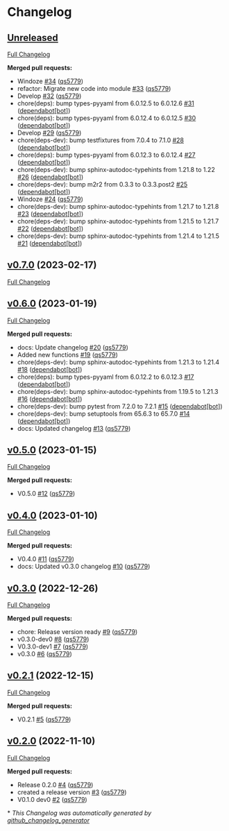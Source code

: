 # Changelog

## [Unreleased](https://github.com/wtfo-guru/wtforglib/tree/HEAD)

[Full Changelog](https://github.com/wtfo-guru/wtforglib/compare/v0.7.0...HEAD)

**Merged pull requests:**

- Windoze [\#34](https://github.com/wtfo-guru/wtforglib/pull/34) ([qs5779](https://github.com/qs5779))
- refactor: Migrate new code into module [\#33](https://github.com/wtfo-guru/wtforglib/pull/33) ([qs5779](https://github.com/qs5779))
- Develop [\#32](https://github.com/wtfo-guru/wtforglib/pull/32) ([qs5779](https://github.com/qs5779))
- chore\(deps\): bump types-pyyaml from 6.0.12.5 to 6.0.12.6 [\#31](https://github.com/wtfo-guru/wtforglib/pull/31) ([dependabot[bot]](https://github.com/apps/dependabot))
- chore\(deps\): bump types-pyyaml from 6.0.12.4 to 6.0.12.5 [\#30](https://github.com/wtfo-guru/wtforglib/pull/30) ([dependabot[bot]](https://github.com/apps/dependabot))
- Develop [\#29](https://github.com/wtfo-guru/wtforglib/pull/29) ([qs5779](https://github.com/qs5779))
- chore\(deps-dev\): bump testfixtures from 7.0.4 to 7.1.0 [\#28](https://github.com/wtfo-guru/wtforglib/pull/28) ([dependabot[bot]](https://github.com/apps/dependabot))
- chore\(deps\): bump types-pyyaml from 6.0.12.3 to 6.0.12.4 [\#27](https://github.com/wtfo-guru/wtforglib/pull/27) ([dependabot[bot]](https://github.com/apps/dependabot))
- chore\(deps-dev\): bump sphinx-autodoc-typehints from 1.21.8 to 1.22 [\#26](https://github.com/wtfo-guru/wtforglib/pull/26) ([dependabot[bot]](https://github.com/apps/dependabot))
- chore\(deps-dev\): bump m2r2 from 0.3.3 to 0.3.3.post2 [\#25](https://github.com/wtfo-guru/wtforglib/pull/25) ([dependabot[bot]](https://github.com/apps/dependabot))
- Windoze [\#24](https://github.com/wtfo-guru/wtforglib/pull/24) ([qs5779](https://github.com/qs5779))
- chore\(deps-dev\): bump sphinx-autodoc-typehints from 1.21.7 to 1.21.8 [\#23](https://github.com/wtfo-guru/wtforglib/pull/23) ([dependabot[bot]](https://github.com/apps/dependabot))
- chore\(deps-dev\): bump sphinx-autodoc-typehints from 1.21.5 to 1.21.7 [\#22](https://github.com/wtfo-guru/wtforglib/pull/22) ([dependabot[bot]](https://github.com/apps/dependabot))
- chore\(deps-dev\): bump sphinx-autodoc-typehints from 1.21.4 to 1.21.5 [\#21](https://github.com/wtfo-guru/wtforglib/pull/21) ([dependabot[bot]](https://github.com/apps/dependabot))

## [v0.7.0](https://github.com/wtfo-guru/wtforglib/tree/v0.7.0) (2023-02-17)

[Full Changelog](https://github.com/wtfo-guru/wtforglib/compare/v0.6.0...v0.7.0)

## [v0.6.0](https://github.com/wtfo-guru/wtforglib/tree/v0.6.0) (2023-01-19)

[Full Changelog](https://github.com/wtfo-guru/wtforglib/compare/v0.5.0...v0.6.0)

**Merged pull requests:**

- docs: Update changelog [\#20](https://github.com/wtfo-guru/wtforglib/pull/20) ([qs5779](https://github.com/qs5779))
- Added new functions [\#19](https://github.com/wtfo-guru/wtforglib/pull/19) ([qs5779](https://github.com/qs5779))
- chore\(deps-dev\): bump sphinx-autodoc-typehints from 1.21.3 to 1.21.4 [\#18](https://github.com/wtfo-guru/wtforglib/pull/18) ([dependabot[bot]](https://github.com/apps/dependabot))
- chore\(deps\): bump types-pyyaml from 6.0.12.2 to 6.0.12.3 [\#17](https://github.com/wtfo-guru/wtforglib/pull/17) ([dependabot[bot]](https://github.com/apps/dependabot))
- chore\(deps-dev\): bump sphinx-autodoc-typehints from 1.19.5 to 1.21.3 [\#16](https://github.com/wtfo-guru/wtforglib/pull/16) ([dependabot[bot]](https://github.com/apps/dependabot))
- chore\(deps-dev\): bump pytest from 7.2.0 to 7.2.1 [\#15](https://github.com/wtfo-guru/wtforglib/pull/15) ([dependabot[bot]](https://github.com/apps/dependabot))
- chore\(deps-dev\): bump setuptools from 65.6.3 to 65.7.0 [\#14](https://github.com/wtfo-guru/wtforglib/pull/14) ([dependabot[bot]](https://github.com/apps/dependabot))
- docs: Updated changelog [\#13](https://github.com/wtfo-guru/wtforglib/pull/13) ([qs5779](https://github.com/qs5779))

## [v0.5.0](https://github.com/wtfo-guru/wtforglib/tree/v0.5.0) (2023-01-15)

[Full Changelog](https://github.com/wtfo-guru/wtforglib/compare/v0.4.0...v0.5.0)

**Merged pull requests:**

- V0.5.0 [\#12](https://github.com/wtfo-guru/wtforglib/pull/12) ([qs5779](https://github.com/qs5779))

## [v0.4.0](https://github.com/wtfo-guru/wtforglib/tree/v0.4.0) (2023-01-10)

[Full Changelog](https://github.com/wtfo-guru/wtforglib/compare/v0.3.0...v0.4.0)

**Merged pull requests:**

- V0.4.0 [\#11](https://github.com/wtfo-guru/wtforglib/pull/11) ([qs5779](https://github.com/qs5779))
- docs: Updated v0.3.0 changelog [\#10](https://github.com/wtfo-guru/wtforglib/pull/10) ([qs5779](https://github.com/qs5779))

## [v0.3.0](https://github.com/wtfo-guru/wtforglib/tree/v0.3.0) (2022-12-26)

[Full Changelog](https://github.com/wtfo-guru/wtforglib/compare/v0.2.1...v0.3.0)

**Merged pull requests:**

- chore: Release version ready [\#9](https://github.com/wtfo-guru/wtforglib/pull/9) ([qs5779](https://github.com/qs5779))
- v0.3.0-dev0 [\#8](https://github.com/wtfo-guru/wtforglib/pull/8) ([qs5779](https://github.com/qs5779))
- V0.3.0-dev1 [\#7](https://github.com/wtfo-guru/wtforglib/pull/7) ([qs5779](https://github.com/qs5779))
- v0.3.0 [\#6](https://github.com/wtfo-guru/wtforglib/pull/6) ([qs5779](https://github.com/qs5779))

## [v0.2.1](https://github.com/wtfo-guru/wtforglib/tree/v0.2.1) (2022-12-15)

[Full Changelog](https://github.com/wtfo-guru/wtforglib/compare/v0.2.0...v0.2.1)

**Merged pull requests:**

- V0.2.1 [\#5](https://github.com/wtfo-guru/wtforglib/pull/5) ([qs5779](https://github.com/qs5779))

## [v0.2.0](https://github.com/wtfo-guru/wtforglib/tree/v0.2.0) (2022-11-10)

[Full Changelog](https://github.com/wtfo-guru/wtforglib/compare/d9cd0d5f3d919856f52acc473ce74f6d0218ecb5...v0.2.0)

**Merged pull requests:**

- Release 0.2.0 [\#4](https://github.com/wtfo-guru/wtforglib/pull/4) ([qs5779](https://github.com/qs5779))
- created a release version [\#3](https://github.com/wtfo-guru/wtforglib/pull/3) ([qs5779](https://github.com/qs5779))
- V0.1.0 dev0 [\#2](https://github.com/wtfo-guru/wtforglib/pull/2) ([qs5779](https://github.com/qs5779))

\* *This Changelog was automatically generated by [github_changelog_generator](https://github.com/github-changelog-generator/github-changelog-generator)*
